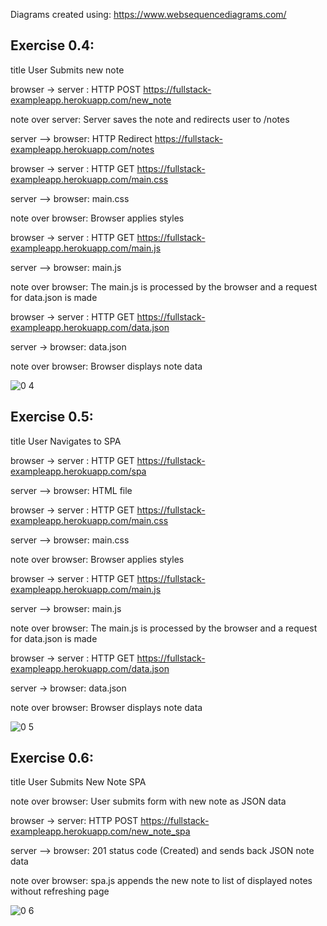 Diagrams created using: https://www.websequencediagrams.com/

## Exercise 0.4:

title User Submits new note

browser -> server : HTTP POST https://fullstack-exampleapp.herokuapp.com/new_note

note over server: Server saves the note and redirects user to /notes

server --> browser: HTTP Redirect https://fullstack-exampleapp.herokuapp.com/notes

browser -> server : HTTP GET https://fullstack-exampleapp.herokuapp.com/main.css  

server --> browser: main.css

note over browser: Browser applies styles

browser -> server : HTTP GET https://fullstack-exampleapp.herokuapp.com/main.js

server --> browser: main.js

note over browser: The main.js is processed by the browser and a request for data.json is made

browser -> server : HTTP GET https://fullstack-exampleapp.herokuapp.com/data.json

server -> browser: data.json

note over browser: Browser displays note data

![0 4](https://user-images.githubusercontent.com/47337941/86058214-84f2fb80-ba2e-11ea-994b-66273fd565ca.png)

## Exercise 0.5:

title User Navigates to SPA

browser -> server : HTTP GET https://fullstack-exampleapp.herokuapp.com/spa

server --> browser: HTML file

browser -> server : HTTP GET https://fullstack-exampleapp.herokuapp.com/main.css  

server --> browser: main.css

note over browser: Browser applies styles

browser -> server : HTTP GET https://fullstack-exampleapp.herokuapp.com/main.js

server --> browser: main.js

note over browser: The main.js is processed by the browser and a request for data.json is made

browser -> server : HTTP GET https://fullstack-exampleapp.herokuapp.com/data.json

server -> browser: data.json

note over browser: Browser displays note data

![0 5](https://user-images.githubusercontent.com/47337941/86058215-84f2fb80-ba2e-11ea-808f-fb21eedb1891.png)

## Exercise 0.6:
title User Submits New Note SPA

note over  browser: User submits form with new note as JSON data

browser -> server: HTTP POST https://fullstack-exampleapp.herokuapp.com/new_note_spa 

server --> browser: 201 status code (Created) and sends back JSON note data

note over browser: spa.js appends the new note to list of displayed notes without refreshing page

![0 6](https://user-images.githubusercontent.com/47337941/86058213-84f2fb80-ba2e-11ea-9ad8-d9d0ef7e3b14.png)
